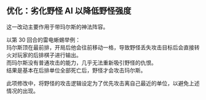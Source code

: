 ## 优化：劣化野怪 AI 以降低野怪强度

这一改动主要作用于带玛尔斯的神法阵容。

以第 30 回合的雷电蜥蜴举例：  
玛尔斯顶在最前排，开局后他会往前移动一格，导致野怪丢失攻击目标后会直接转火对玩家的后排棋子进行输出。  
而玛尔斯没有普通攻击的能力，几乎无法重新吸引野怪的仇恨。  
结果是基本在后排单位全部死亡后，野怪才会攻击玛尔斯。

此项修改中，将野怪的攻击逻辑设定为了优先攻击离自己最近的单位，以避免上述情况的出现。